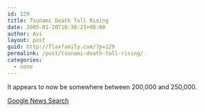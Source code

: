 ```yaml
---
id: 129
title: Tsunami Death Toll Rising
date: 2005-01-20T10:30:23+00:00
author: Avi
layout: post
guid: http://flaxfamily.com/?p=129
permalink: /post/tsunami-death-toll-rising/
categories:
  - none
---
```

It appears to now be somewhere between 200,000 and 250,000.

[Google News Search](http://news.google.com/news?hl=en&ie=UTF-8&q=tsunami&btnG=Search+News)